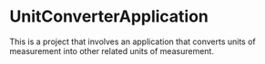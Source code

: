 # UnitConverterApplication
This is a project that involves an application that converts units of measurement into other related units of measurement.
